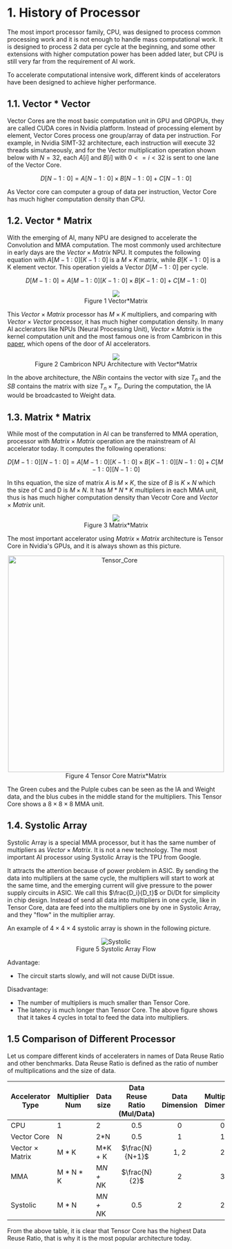 

# 1. History of Processor

The most import processor family, CPU, was designed to process common processing work and it is not enough to handle mass computational work. It is designed to process 2 data per cycle at the beginning, and some other extensions with higher computation power has been added later, but CPU is still very far from the requirement of AI work.

To accelerate computational intensive work, different kinds of accelerators have been designed to achieve higher performance. 


## 1.1. Vector * Vector

Vector Cores are the most basic computation unit in GPU and GPGPUs, they are called CUDA cores in Nvidia platform. Instead of processing element by element, Vector Cores process one group/array of data per instruction. For example, in Nvidia SIMT-32 architecture, each instruction will execute 32 threads simutaneously, and for the Vector multiplication operation shown below with $N=32$, each $A[i]$ and $B[i]$ with $0<=i<32$ is sent to one lane of the Vector Core.

$$
D[N-1 : 0] = A[N-1 : 0] \times B[N-1 : 0]+ C[N-1 : 0]
$$

As Vector core can computer a group of data per instruction, Vector Core has much higher computation density than CPU.

## 1.2. Vector * Matrix

With the emerging of AI, many NPU are designed to accelerate the Convolution and MMA computation. The most commonly used architecture in early days are the $Vector \times Matrix$ NPU. It computes the following equation with $A[M-1 : 0][K-1 : 0]$ is a $M \times K$ matrix, while $B[K-1 : 0]$ is a K element vector. This operation yields a Vector $D[M-1 : 0]$ per cycle.

$$
D[M-1 : 0] = A[M-1 : 0][K-1 : 0] \times B[K-1 : 0] + C[M-1 : 0]
$$

<div align="center">
  <img src="AI_Accelerator_Architecture/Vector_Matrix.png">
</div>
<div align="center">
  Figure 1 Vector*Matrix
</div>

This $Vector \times Matrix$ processor has  $M \times K$ multipliers, and comparing with $Vector \times Vector$ processor, it has much higher computation density. In many AI acclerators like NPUs (Neural Processing Unit), $Vector \times Matrix$ is the kernel computation unit and the most famous one is from Cambricon in this [paper](https://dl.acm.org/doi/abs/10.1145/2654822.2541967), which opens of the door of AI accelerators.

<div align="center">
  <img src="AI_Accelerator_Architecture/cambricon_npu.png">
</div>
<div align="center">
  Figure 2 Cambricon NPU Architecture with Vector*Matrix
</div>

In the above architecture, the $NBin$ contains the vector with size $T_n$ and the $SB$ contains the matrix with size $T_n \times T_n$. During the computation, the IA would be broadcasted to Weight data.

## 1.3. Matrix * Matrix

While most of the computation in AI can be transferred to MMA operation, processor with $Matrix \times Matrix$ operation are the mainstream of AI accelerator today. It computes the following operations:

$$
D[M-1 : 0][N-1 : 0] = A[M-1 : 0][K-1 : 0] \times B[K-1 : 0][N-1 : 0] + C[M-1 : 0][N-1 : 0]
$$

In tihs equation, the size of matrix $A$ is $M \times K$, the size of $B$ is $K \times N$ which the size of C and D is $M \times N$. It has $M * N * K$ multipliers in each MMA unit, thus is has much higher computation density than Vecotr Core and $Vector \times Matrix$ unit. 

<div align="center">
  <img src="AI_Accelerator_Architecture/Matrix_Matrix.png">
</div>
<div align="center">
  Figure 3 Matrix*Matrix
</div>

The most important accelerator using  $Matrix \times Matrix$ architecture is Tensor Core in Nvidia's GPUs, and it is always shown as this picture.

<div align="center">
  <img src="AI_Accelerator_Architecture/Tensor_Core.png" alt="Tensor_Core" title="Tensor Core Matrix*Matrix" width="500">
</div>
<div align="center">
  Figure 4 Tensor Core Matrix*Matrix
</div>

The Green cubes and the Pulple cubes can be seen as the IA and Weight data, and the blus cubes in the middle stand for the multipliers. This Tensor Core shows a $8 \times 8 \times 8$ MMA unit.

## 1.4. Systolic Array

Systolic Array is a special MMA processor, but it has the same number of multipliers as $Vector \times Matrix$. It is not a new technology. The most important AI processor using Systolic Array is the TPU from Google.

It attracts the attention because of power problem in ASIC. By sending the data into multipliers at the same cycle, the multipliers will start to work at the same time, and the emerging current will give pressure to the power supply circuits in ASIC. We call this $\frac{D_i}{D_t}$ or Di/Dt for simplicity in chip design. Instead of send all data into multipliers in one cycle, like in Tensor Core, data are feed into the multipliers one by one in Systolic Array, and they "flow" in the multiplier array.

An example of $4 \times 4 \times 4$ systolic array is shown in the following picture.  

<div align="center">
  <img src="AI_Accelerator_Architecture/systolic.png"  alt="Systolic" title="Systolic Array">
</div>
<div align="center">
  Figure 5 Systolic Array Flow
</div>

Advantage:
- The circuit starts slowly, and will not cause Di/Dt issue.

Disadvantage:
- The number of multipliers is much smaller than Tensor Core.
- The latency is much longer than Tensor Core. The above figure shows that it takes 4 cycles in total to feed the data into multipliers. 

## 1.5 Comparison of Different Processor

Let us compare different kinds of acceleraters in names of Data Reuse Ratio and other benchmarks. Data Reuse Ratio is defined as the ratio of number of multiplications and the size of data. 

| Accelerator Type        | Multiplier Num  | Data size     | Data Reuse Ratio (Mul/Data) | Data Dimension  | Multipliers Dimension |
| --                      | --              | --            | :--:                        | :--:            | :--:  |
| CPU                     | 1               | 2             | 0.5                         | 0               | 0   |
| Vector Core             | N               | 2*N           | 0.5                         | 1               | 1   |
| Vector $\times$ Matrix  | M * K           | M*K + K       | $\frac{N}{N+1}$             | 1, 2            | 2   |
| MMA                     | M * N * K       | M*N + N*K     | $\frac{N}{2}$               | 2               | 3   |
| Systolic                | M * N           | M*N + N*K     | 0.5                         | 2               | 2   |

From the above table, it is clear that Tensor Core has the highest Data Reuse Ratio, that is why it is the most popular architecture today.